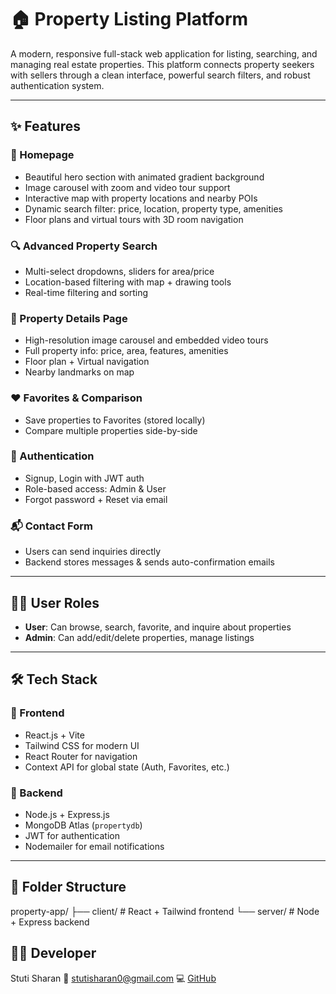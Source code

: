 # 🏠 Property Listing Platform

A modern, responsive full-stack web application for listing, searching, and managing real estate properties. This platform connects property seekers with sellers through a clean interface, powerful search filters, and robust authentication system.

---

## ✨ Features

### 🏡 Homepage
- Beautiful hero section with animated gradient background
- Image carousel with zoom and video tour support
- Interactive map with property locations and nearby POIs
- Dynamic search filter: price, location, property type, amenities
- Floor plans and virtual tours with 3D room navigation

### 🔍 Advanced Property Search
- Multi-select dropdowns, sliders for area/price
- Location-based filtering with map + drawing tools
- Real-time filtering and sorting

### 📄 Property Details Page
- High-resolution image carousel and embedded video tours
- Full property info: price, area, features, amenities
- Floor plan + Virtual navigation
- Nearby landmarks on map

### ❤️ Favorites & Comparison
- Save properties to Favorites (stored locally)
- Compare multiple properties side-by-side

### 👤 Authentication
- Signup, Login with JWT auth
- Role-based access: Admin & User
- Forgot password + Reset via email

### 📬 Contact Form
- Users can send inquiries directly
- Backend stores messages & sends auto-confirmation emails

---

## 🧑‍💼 User Roles

- **User**: Can browse, search, favorite, and inquire about properties  
- **Admin**: Can add/edit/delete properties, manage listings

---

## 🛠️ Tech Stack

### 🔹 Frontend
- React.js + Vite
- Tailwind CSS for modern UI
- React Router for navigation
- Context API for global state (Auth, Favorites, etc.)

### 🔹 Backend
- Node.js + Express.js
- MongoDB Atlas (`propertydb`)
- JWT for authentication
- Nodemailer for email notifications

---

## 📂 Folder Structure

property-app/
├── client/ # React + Tailwind frontend
└── server/ # Node + Express backend

## 🧑‍💻 Developer
Stuti Sharan
📧 stutisharan0@gmail.com
💻 [GitHub](https://github.com/StutiSharan)

